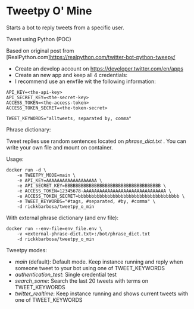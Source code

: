 # Tweetpy O' Mine
Starts a bot to reply tweets from a specific user.

Tweet using Python (POC)

Based on original post from [RealPython.com]https://realpython.com/twitter-bot-python-tweepy/

* Create an develop account on https://developer.twitter.com/en/apps
* Create an new app and keep all 4 credentials:
* I recommend use an envfile wit the following information:

``` 
API_KEY=<the-api-key>
API_SECRET_KEY=<the-secret-key>
ACCESS_TOKEN=<the-access-token>
ACCESS_TOKEN_SECRET=<the-token-secret>

TWEET_KEYWORDS="alltweets, separated by, comma"
```


Phrase dictionary:

Tweet replies use random sentences located on _phrase_dict.txt_ . You can write your own file and mount on container.


Usage:
```
docker run -d \ 
    -e TWEETPY_MODE=main \
    -e API_KEY=AAAAAAAAAAAAAAAAAAA \
    -e API_SECRET_KEY=BBBBBBBBBBBBBBBBBBBBBBBBBBBBBBBBBBBB \
    -e ACCESS_TOKEN=12345678-AAAAAAAAAAAAAAAAAAAAAAAAAAAAAAA \
    -e ACCESS_TOKEN_SECRET=bbbbbbbbbbbbbbbbbbbbbbbbbbbbbbbbbbbbbb \
    -e TWEET_KEYWORDS="#tags, #separated, #by, #comma" \
    -d rickkbarbosa/tweetpy_o_min
```

With external phrase dictionary (and env file):
```
docker run --env-file=env_file.env \
    -v <external-phrase-dict.txt>:/bot/phrase_dict.txt
    -d rickkbarbosa/tweetpy_o_min
``` 


Tweetpy modes:

* _main_ (default): Default mode. Keep instance running and reply when someone tweet to your bot using one of TWEET_KEYWORDS
* _authentication_test_: Single credential test
* _search_some_: Search the last 20 tweets with terms on TWEET_KEYWORDS
* _twitter_realtime_: Keep instance running and shows current tweets with one of TWEET_KEYWORDS